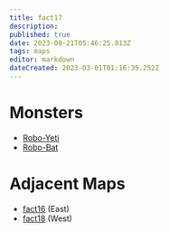 ```yaml
---
title: fact17
description: 
published: true
date: 2023-08-21T05:46:25.813Z
tags: maps
editor: markdown
dateCreated: 2023-03-01T01:16:35.252Z
---
```


# Monsters
 * [Robo-Yeti](/monsters/robo-yeti)
 * [Robo-Bat](/monsters/robo-bat)

# Adjacent Maps
 * [fact16](/maps/fact16) (East)
 * [fact18](/maps/fact18) (West)

